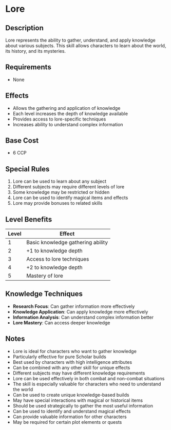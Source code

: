 # Lore

## Description
Lore represents the ability to gather, understand, and apply knowledge about various subjects. This skill allows characters to learn about the world, its history, and its mysteries.

## Requirements
- None

## Effects
- Allows the gathering and application of knowledge
- Each level increases the depth of knowledge available
- Provides access to lore-specific techniques
- Increases ability to understand complex information

## Base Cost
- 6 CCP

## Special Rules
1. Lore can be used to learn about any subject
2. Different subjects may require different levels of lore
3. Some knowledge may be restricted or hidden
4. Lore can be used to identify magical items and effects
5. Lore may provide bonuses to related skills

## Level Benefits
| Level | Effect |
|-------|--------|
| 1 | Basic knowledge gathering ability |
| 2 | +1 to knowledge depth |
| 3 | Access to lore techniques |
| 4 | +2 to knowledge depth |
| 5 | Mastery of lore |

## Knowledge Techniques
- **Research Focus**: Can gather information more effectively
- **Knowledge Application**: Can apply knowledge more effectively
- **Information Analysis**: Can understand complex information better
- **Lore Mastery**: Can access deeper knowledge

## Notes
- Lore is ideal for characters who want to gather knowledge
- Particularly effective for pure Scholar builds
- Best used by characters with high intelligence attributes
- Can be combined with any other skill for unique effects
- Different subjects may have different knowledge requirements
- Lore can be used effectively in both combat and non-combat situations
- The skill is especially valuable for characters who need to understand the world
- Can be used to create unique knowledge-based builds
- May have special interactions with magical or historical items
- Should be used strategically to gather the most useful information
- Can be used to identify and understand magical effects
- Can provide valuable information for other characters
- May be required for certain plot elements or quests 